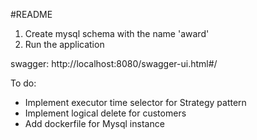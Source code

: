 #README


1. Create mysql schema with the name 'award'
2. Run the application


swagger: http://localhost:8080/swagger-ui.html#/

To do:
+ Implement executor time selector for Strategy pattern
+ Implement logical delete for customers
+ Add dockerfile for Mysql instance
